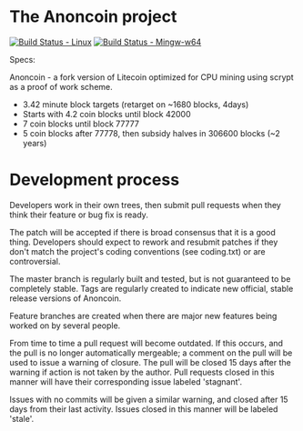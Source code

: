 The Anoncoin project
====================

[![Build Status - Linux](https://jenkins.nordcloud.no/buildStatus/icon?job=Anoncoin-Linux)](https://jenkins.nordcloud.no/job/Anoncoin-Linux/)
[![Build Status - Mingw-w64](https://jenkins.nordcloud.no/buildStatus/icon?job=Anoncoin-Mingw-w64)](https://jenkins.nordcloud.no/job/Anoncoin-Mingw-w64/)



Specs:

Anoncoin - a fork version of Litecoin optimized for CPU mining using scrypt as a proof of work scheme.
 - 3.42 minute block targets (retarget on ~1680 blocks, 4days)
 - Starts with 4.2 coin blocks until block 42000
 - 7 coin blocks until block 77777
 - 5 coin blocks after 77778, then subsidy halves in 306600 blocks (~2 years)

Development process
===================

Developers work in their own trees, then submit pull requests when
they think their feature or bug fix is ready.

The patch will be accepted if there is broad consensus that it is a
good thing.  Developers should expect to rework and resubmit patches
if they don't match the project's coding conventions (see coding.txt)
or are controversial.

The master branch is regularly built and tested, but is not guaranteed
to be completely stable. Tags are regularly created to indicate new
official, stable release versions of Anoncoin.

Feature branches are created when there are major new features being
worked on by several people.

From time to time a pull request will become outdated. If this occurs, and
the pull is no longer automatically mergeable; a comment on the pull will
be used to issue a warning of closure. The pull will be closed 15 days
after the warning if action is not taken by the author. Pull requests closed
in this manner will have their corresponding issue labeled 'stagnant'.

Issues with no commits will be given a similar warning, and closed after
15 days from their last activity. Issues closed in this manner will be 
labeled 'stale'. 

